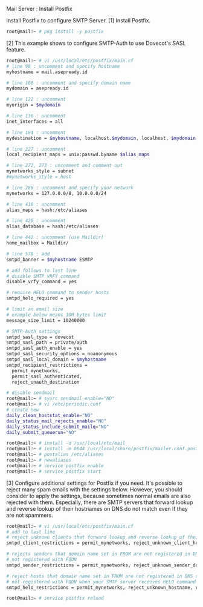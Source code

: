 Mail Server : Install Postfix
 	
Install Postfix to configure SMTP Server.
[1]	Install Postfix.
```sh
root@mail:~ # pkg install -y postfix
```
[2]	This example shows to configure SMTP-Auth to use Dovecot's SASL feature.
```sh
root@mail:~ # vi /usr/local/etc/postfix/main.cf
# line 98 : uncomment and specify hostname
myhostname = mail.asepready.id

# line 106 : uncomment and specify domain name
mydomain = asepready.id

# line 122 : uncomment
myorigin = $mydomain

# line 136 : uncomment
inet_interfaces = all

# line 184 : uncomment
mydestination = $myhostname, localhost.$mydomain, localhost, $mydomain

# line 227 : uncomment
local_recipient_maps = unix:passwd.byname $alias_maps

# line 272, 273 : uncomment and comment out
mynetworks_style = subnet
#mynetworks_style = host

# line 286 : uncomment and specify your network
mynetworks = 127.0.0.0/8, 10.0.0.0/24

# line 410 : uncomment
alias_maps = hash:/etc/aliases

# line 420 : uncomment
alias_database = hash:/etc/aliases

# line 442 : uncomment (use Maildir)
home_mailbox = Maildir/

# line 578 : add
smtpd_banner = $myhostname ESMTP

# add follows to last line
# disable SMTP VRFY command
disable_vrfy_command = yes

# require HELO command to sender hosts
smtpd_helo_required = yes

# limit an email size
# example below means 10M bytes limit
message_size_limit = 10240000

# SMTP-Auth settings
smtpd_sasl_type = dovecot
smtpd_sasl_path = private/auth
smtpd_sasl_auth_enable = yes
smtpd_sasl_security_options = noanonymous
smtpd_sasl_local_domain = $myhostname
smtpd_recipient_restrictions = 
  permit_mynetworks,
  permit_sasl_authenticated,
  reject_unauth_destination

# disable sendmail
root@mail:~ # sysrc sendmail_enable="NO"
root@mail:~ # vi /etc/periodic.conf
# create new
daily_clean_hoststat_enable="NO"
daily_status_mail_rejects_enable="NO"
daily_status_include_submit_mailq="NO"
daily_submit_queuerun="NO"

root@mail:~ # install -d /usr/local/etc/mail
root@mail:~ # install -m 0644 /usr/local/share/postfix/mailer.conf.postfix /usr/local/etc/mail/mailer.conf
root@mail:~ # postalias /etc/aliases
root@mail:~ # newaliases
root@mail:~ # service postfix enable
root@mail:~ # service postfix start
```
[3]	Configure additional settings for Postfix if you need.
It's possible to reject many spam emails with the settings below.
However, you should consider to apply the settings,
because sometimes normal emails are also rejected with them.
Especially, there are SMTP servers that forward lookup and reverse lookup of their hostnames on DNS do not match even if they are not spammers.
```sh
root@mail:~ # vi /usr/local/etc/postfix/main.cf
# add to last line
# reject unknown clients that forward lookup and reverse lookup of their hostnames on DNS do not match
smtpd_client_restrictions = permit_mynetworks, reject_unknown_client_hostname, permit

# rejects senders that domain name set in FROM are not registered in DNS or 
# not registered with FQDN
smtpd_sender_restrictions = permit_mynetworks, reject_unknown_sender_domain, reject_non_fqdn_sender

# reject hosts that domain name set in FROM are not registered in DNS or 
# not registered with FQDN when your SMTP server receives HELO command
smtpd_helo_restrictions = permit_mynetworks, reject_unknown_hostname, reject_non_fqdn_hostname, reject_invalid_hostname, permit

root@mail:~ # service postfix reload
```